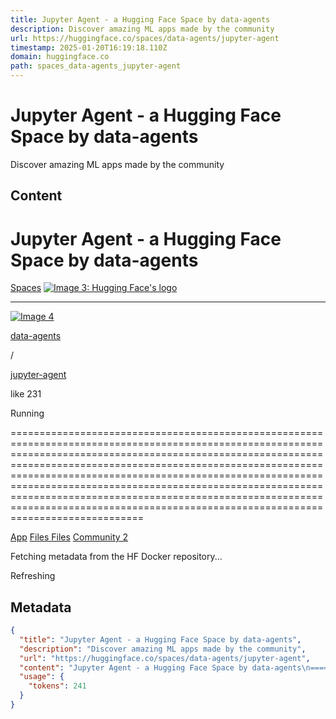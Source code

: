 ```yaml
---
title: Jupyter Agent - a Hugging Face Space by data-agents
description: Discover amazing ML apps made by the community
url: https://huggingface.co/spaces/data-agents/jupyter-agent
timestamp: 2025-01-20T16:19:18.110Z
domain: huggingface.co
path: spaces_data-agents_jupyter-agent
---
```


# Jupyter Agent - a Hugging Face Space by data-agents


Discover amazing ML apps made by the community


## Content

Jupyter Agent - a Hugging Face Space by data-agents
===============

[Spaces](https://huggingface.co/spaces) [![Image 3: Hugging Face's logo](https://huggingface.co/front/assets/huggingface_logo-noborder.svg)](https://huggingface.co/) 

* * *

[![Image 4](https://www.gravatar.com/avatar/b8e6a19d52546ec99766d15d3402212c?d=retro&size=100)](https://huggingface.co/data-agents)

[data-agents](https://huggingface.co/data-agents)

/

[jupyter-agent](https://huggingface.co/spaces/data-agents/jupyter-agent)

like 231

Running


=======================================================================================================================================================================================================================================================================================================================================================================================================================================================================

[App](https://huggingface.co/spaces/data-agents/jupyter-agent) [Files Files](https://huggingface.co/spaces/data-agents/jupyter-agent/tree/main) [Community 2](https://huggingface.co/spaces/data-agents/jupyter-agent/discussions)

Fetching metadata from the HF Docker repository...

Refreshing

## Metadata

```json
{
  "title": "Jupyter Agent - a Hugging Face Space by data-agents",
  "description": "Discover amazing ML apps made by the community",
  "url": "https://huggingface.co/spaces/data-agents/jupyter-agent",
  "content": "Jupyter Agent - a Hugging Face Space by data-agents\n===============\n\n[Spaces](https://huggingface.co/spaces) [![Image 3: Hugging Face's logo](https://huggingface.co/front/assets/huggingface_logo-noborder.svg)](https://huggingface.co/) \n\n* * *\n\n[![Image 4](https://www.gravatar.com/avatar/b8e6a19d52546ec99766d15d3402212c?d=retro&size=100)](https://huggingface.co/data-agents)\n\n[data-agents](https://huggingface.co/data-agents)\n\n/\n\n[jupyter-agent](https://huggingface.co/spaces/data-agents/jupyter-agent)\n\nlike 231\n\nRunning\n\n\n=======================================================================================================================================================================================================================================================================================================================================================================================================================================================================\n\n[App](https://huggingface.co/spaces/data-agents/jupyter-agent) [Files Files](https://huggingface.co/spaces/data-agents/jupyter-agent/tree/main) [Community 2](https://huggingface.co/spaces/data-agents/jupyter-agent/discussions)\n\nFetching metadata from the HF Docker repository...\n\nRefreshing",
  "usage": {
    "tokens": 241
  }
}
```
